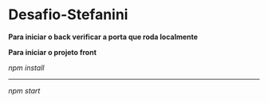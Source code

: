 # Desafio-Stefanini

**Para iniciar o back verificar a porta que roda localmente**

**Para iniciar o projeto front**

*npm install*

---------------

*npm start*


